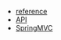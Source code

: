 - [reference](https://docs.spring.io/spring-framework/docs/current/reference/html/)
- [API](https://docs.spring.io/spring-framework/docs/current/javadoc-api/)
- [SpringMVC](./spring/spring-framework/spring-mvc)
